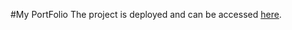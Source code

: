 #My PortFolio
The project is deployed and can be accessed [here](https://myportfolioavi.netlify.app/).

